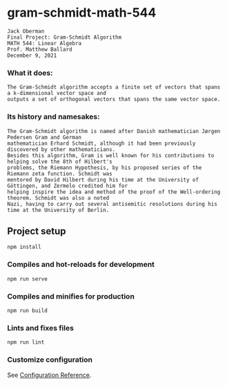 # gram-schmidt-math-544
```
Jack Oberman
Final Project: Gram-Schmidt Algorithm
MATH 544: Linear Algebra
Prof. Matthew Ballard
December 9, 2021
```
### What it does:
````
The Gram-Schmidt algorithm accepts a finite set of vectors that spans a k-dimensional vector space and
outputs a set of orthogonal vectors that spans the same vector space. 
````
### Its history and namesakes:
```
The Gram-Schmidt algorithm is named after Danish mathematician Jørgen Pedersen Gram and German
mathematician Erhard Schmidt, although it had been previously discovered by other mathematicians.
Besides this algorithm, Gram is well known for his contributions to helping solve the 8th of Hilbert's
problems, the Riemann Hypothesis, by his proposed series of the Riemann zeta function. Schmidt was
mentored by David Hilbert during his time at the University of Göttingen, and Zermelo credited him for
helping inspire the idea and method of the proof of the Well-ordering theorem. Schmidt was also a noted
Nazi, having to carry out several antisemitic resolutions during his time at the University of Berlin. 
```
## Project setup
```
npm install
```

### Compiles and hot-reloads for development
```
npm run serve
```

### Compiles and minifies for production
```
npm run build
```

### Lints and fixes files
```
npm run lint
```

### Customize configuration
See [Configuration Reference](https://cli.vuejs.org/config/).
